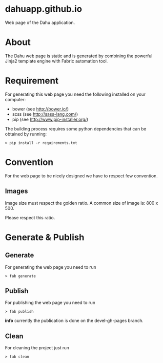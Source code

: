 dahuapp.github.io
=================

Web page of the Dahu application.

# About

The Dahu web page is static and is generated by combining the
powerful Jinja2 template engine with Fabric automation tool.

# Requirement

For generating this web page you need the following installed on
your computer:

- bower (see http://bower.io/)
- scss (see http://sass-lang.com/)
- pip (see http://www.pip-installer.org/)

The building process requires some python dependencies that can be obtained by running:

    > pip install -r requirements.txt

# Convention

For the web page to be nicely designed we have to respect few convention.

## Images

Image size must respect the golden ratio.
A common size of image is: 800 x 500.

Please respect this ratio.


# Generate & Publish

## Generate

For generating the web page you need to run

    > fab generate

## Publish

For publishing the web page you need to run

    > fab publish

**info** currently the publication is done on the devel-gh-pages branch.

## Clean

For cleaning the project just run

    > fab clean